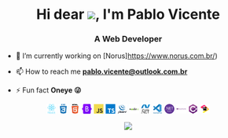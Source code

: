 <!--
### Hi there 👋

- 🔭 I’m currently working on @Norus Tecnologia
- 🌱 I’m currently learning JS, HTML, CSS, C#, SQL
<!--
- 👯 I’m looking to collaborate on ...
- 🤔 I’m looking for help with ...
- 💬 Ask me about ...
- 📫 How to reach me: ...
- 😄 Pronouns: ...
- ⚡ Fun fact: ...
-->

<h1 align="center">Hi dear <img src="https://raw.githubusercontent.com/kaueMarques/kaueMarques/master/hi.gif" width="30px">, I'm Pablo Vicente</h1>
<h3 align="center">A Web Developer</h3>

- 🔭 I’m currently working on [Norus]https://www.norus.com.br/)

- 📫 How to reach me **pablo.vicente@outlook.com.br**

- ⚡ Fun fact **Oneye 😜**

<p align="center">
<img src="https://raw.githubusercontent.com/devicons/devicon/master/icons/react/react-original-wordmark.svg" width="20" height="20"/>
<img src="https://raw.githubusercontent.com/devicons/devicon/master/icons/css3/css3-plain-wordmark.svg" width="20" height="20"/>
<img src="https://raw.githubusercontent.com/devicons/devicon/master/icons/html5/html5-original-wordmark.svg" width="20" height="20"/>
<img src="https://raw.githubusercontent.com/devicons/devicon/master/icons/bootstrap/bootstrap-original.svg" width="20" height="20"/>
<img src="https://raw.githubusercontent.com/devicons/devicon/master/icons/javascript/javascript-original.svg" width="20" height="20"/>
<img src="https://raw.githubusercontent.com/devicons/devicon/master/icons/typescript/typescript-original.svg" width="20" height="20"/>
<img src="https://raw.githubusercontent.com/devicons/devicon/master/icons/jquery/jquery-original-wordmark.svg" width="20" height="20"/>
<img src="https://raw.githubusercontent.com/devicons/devicon/master/icons/nodejs/nodejs-original-wordmark.svg" width="20" height="20"/>
<img src="https://raw.githubusercontent.com/devicons/devicon/master/icons/dot-net/dot-net-original-wordmark.svg" width="20" height="20"/>
<img src="https://raw.githubusercontent.com/devicons/devicon/master/icons/vscode/vscode-original-wordmark.svg" width="20" height="20"/>
<img src="https://raw.githubusercontent.com/devicons/devicon/master/icons/dotnetcore/dotnetcore-original.svg" width="20" height="20"/>
<img src="https://raw.githubusercontent.com/devicons/devicon/master/icons/visualstudio/visualstudio-plain-wordmark.svg" width="20" height="20"/>
<img src="https://raw.githubusercontent.com/devicons/devicon/master/icons/csharp/csharp-original.svg" width="20" height="20"/>
<img src="https://raw.githubusercontent.com/devicons/devicon/master/icons/jetbrains/jetbrains-original.svg" width="20" height="20"/>
</p>
<div align="center">
    <img src="https://github-readme-stats.vercel.app/api?username=pablo-vicente&show_icons=true"/> 
</div>

